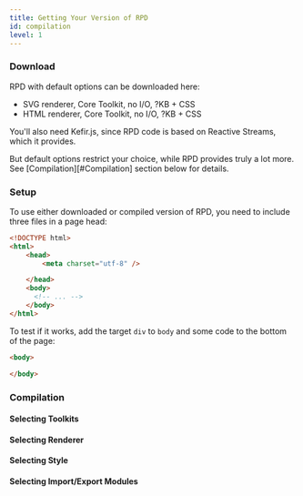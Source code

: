 ```yaml
---
title: Getting Your Version of RPD
id: compilation
level: 1
---
```


### Download

RPD with default options can be downloaded here:

* SVG renderer, Core Toolkit, no I/O, ?KB + CSS
* HTML renderer, Core Toolkit, no I/O, ?KB + CSS

You'll also need Kefir.js, since RPD code is based on Reactive Streams, which it provides.

But default options restrict your choice, while RPD provides truly a lot more. See [Compilation][#Compilation] section below for details.

### Setup

To use either downloaded or compiled version of RPD, you need to include three files in a page head:

```html
<!DOCTYPE html>
<html>
    <head>
        <meta charset="utf-8" />

    </head>
    <body>
      <!-- ... -->
    </body>
</html>
```

To test if it works, add the target `div` to `body` and some code to the bottom of the page:

```html
<body>

</body>
```

### Compilation

#### Selecting Toolkits

#### Selecting Renderer

#### Selecting Style

#### Selecting Import/Export Modules
